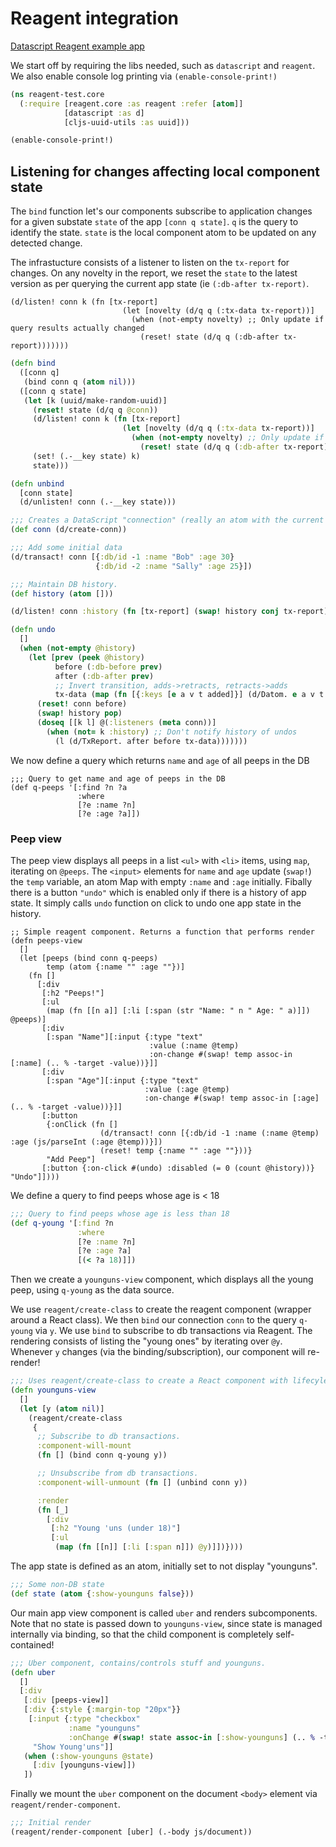 # Reagent integration

[Datascript Reagent example app](https://gist.github.com/allgress/11348685)

We start off by requiring the libs needed, such as `datascript` and `reagent`.
We also enable console log printing via `(enable-console-print!)`

```clj
(ns reagent-test.core
  (:require [reagent.core :as reagent :refer [atom]]
            [datascript :as d]
            [cljs-uuid-utils :as uuid]))

(enable-console-print!)
```

## Listening for changes affecting local component state

The `bind` function let's our components subscribe to application changes for a given substate `state` of the app `[conn q state]`.
`q` is the query to identify the state. `state` is the local component atom to be updated on any detected change.

The infrastucture consists of a listener to listen on the `tx-report` for changes. On any novelty in the report, we reset the `state` to the latest version as per querying the current app state (ie `(:db-after tx-report)`.

```
(d/listen! conn k (fn [tx-report]
                         (let [novelty (d/q q (:tx-data tx-report))]
                           (when (not-empty novelty) ;; Only update if query results actually changed
                             (reset! state (d/q q (:db-after tx-report)))))))
```

```clj
(defn bind
  ([conn q]
   (bind conn q (atom nil)))
  ([conn q state]
   (let [k (uuid/make-random-uuid)]
     (reset! state (d/q q @conn))
     (d/listen! conn k (fn [tx-report]
                         (let [novelty (d/q q (:tx-data tx-report))]
                           (when (not-empty novelty) ;; Only update if query results actually changed
                             (reset! state (d/q q (:db-after tx-report)))))))
     (set! (.-__key state) k)
     state)))

(defn unbind
  [conn state]
  (d/unlisten! conn (.-__key state)))
```

```clj
;;; Creates a DataScript "connection" (really an atom with the current DB value)
(def conn (d/create-conn))

;;; Add some initial data
(d/transact! conn [{:db/id -1 :name "Bob" :age 30}
                   {:db/id -2 :name "Sally" :age 25}])
```

```clj
;;; Maintain DB history.
(def history (atom []))

(d/listen! conn :history (fn [tx-report] (swap! history conj tx-report)))
```

```clj
(defn undo
  []
  (when (not-empty @history)
    (let [prev (peek @history)
          before (:db-before prev)
          after (:db-after prev)
          ;; Invert transition, adds->retracts, retracts->adds
          tx-data (map (fn [{:keys [e a v t added]}] (d/Datom. e a v t (not added))) (:tx-data prev))]
      (reset! conn before)
      (swap! history pop)
      (doseq [[k l] @(:listeners (meta conn))]
        (when (not= k :history) ;; Don't notify history of undos
          (l (d/TxReport. after before tx-data)))))))
```

We now define a query which returns `name` and `age` of all peeps in the DB

```
;;; Query to get name and age of peeps in the DB
(def q-peeps '[:find ?n ?a
               :where
               [?e :name ?n]
               [?e :age ?a]])
```

### Peep view

The peep view displays all peeps in a list `<ul>` with `<li>` items, using `map`, iterating on `@peeps`.
The `<input>` elements for `name` and `age` update (`swap!`) the `temp` variable, an atom Map with empty `:name` and `:age` initially.
Fibally there is a button `"undo"` which is enabled only if there is a history of app state. It simply calls `undo` function on click to undo one app state in the history.

```
;; Simple reagent component. Returns a function that performs render
(defn peeps-view
  []
  (let [peeps (bind conn q-peeps)
        temp (atom {:name "" :age ""})]
    (fn []
      [:div
       [:h2 "Peeps!"]
       [:ul
        (map (fn [[n a]] [:li [:span (str "Name: " n " Age: " a)]]) @peeps)]
       [:div
        [:span "Name"][:input {:type "text"
                               :value (:name @temp)
                               :on-change #(swap! temp assoc-in [:name] (.. % -target -value))}]]
       [:div
        [:span "Age"][:input {:type "text"
                              :value (:age @temp)
                              :on-change #(swap! temp assoc-in [:age] (.. % -target -value))}]]
       [:button
        {:onClick (fn []
                    (d/transact! conn [{:db/id -1 :name (:name @temp) :age (js/parseInt (:age @temp))}])
                    (reset! temp {:name "" :age ""}))}
        "Add Peep"]
       [:button {:on-click #(undo) :disabled (= 0 (count @history))} "Undo"]])))
```

We define a query to find peeps whose age is < 18

```clj
;;; Query to find peeps whose age is less than 18
(def q-young '[:find ?n
               :where
               [?e :name ?n]
               [?e :age ?a]
               [(< ?a 18)]])
```

Then we create a `younguns-view` component, which displays all the young peep, using `q-young` as the data source.

We use `reagent/create-class` to create the reagent component (wrapper around a React class). We then `bind` our connection `conn` to the query `q-young` via `y`.
We use `bind` to subscribe to db transactions via Reagent. The rendering consists of listing the "young ones" by iterating over `@y`. Whenever `y` changes (via the binding/subscription), our component will re-render!

```clj
;;; Uses reagent/create-class to create a React component with lifecyle functions
(defn younguns-view
  []
  (let [y (atom nil)]
    (reagent/create-class
     {
      ;; Subscribe to db transactions.
      :component-will-mount
      (fn [] (bind conn q-young y))

      ;; Unsubscribe from db transactions.
      :component-will-unmount (fn [] (unbind conn y))

      :render
      (fn [_]
        [:div
         [:h2 "Young 'uns (under 18)"]
         [:ul
          (map (fn [[n]] [:li [:span n]]) @y)]])})))
```

The app state is defined as an atom, initially set to not display "younguns".

```clj
;;; Some non-DB state
(def state (atom {:show-younguns false}))
```

Our main app view component is called `uber` and renders subcomponents.
Note that no state is passed down to `younguns-view`, since state is managed internally via binding, so that the child component is completely self-contained!

```clj
;;; Uber component, contains/controls stuff and younguns.
(defn uber
  []
  [:div
   [:div [peeps-view]]
   [:div {:style {:margin-top "20px"}}
    [:input {:type "checkbox"
             :name "younguns"
             :onChange #(swap! state assoc-in [:show-younguns] (.. % -target -checked))}
     "Show Young'uns"]]
   (when (:show-younguns @state)
     [:div [younguns-view]])
   ])
```

Finally we mount the `uber` component on the document `<body>` element via `reagent/render-component`.

```clj
;;; Initial render
(reagent/render-component [uber] (.-body js/document))
```

